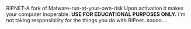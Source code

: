 RIPNET-A fork of Malware-run-at-your-own-risk
Upon activation it makes your computer inoperable.
**USE FOR EDUCATIONAL PURPOSES ONLY.**
I'm not taking responsibility for the things you do with RIPnet..soooo....
